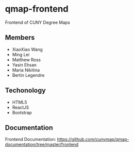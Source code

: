 # qmap-frontend

Frontend of CUNY Degree Maps

## Members

- XiaoXiao Wang  
- Ming Lei  
- Matthew Ross  
- Yasin Ehsan  
- Maria Nikitina  
- Bertin Legendre  

## Techonology

- HTML5
- ReactJS
- Bootstrap

## Documentation

Frontend Documentation: https://github.com/cunymap/qmap-documentation/tree/master/frontend
